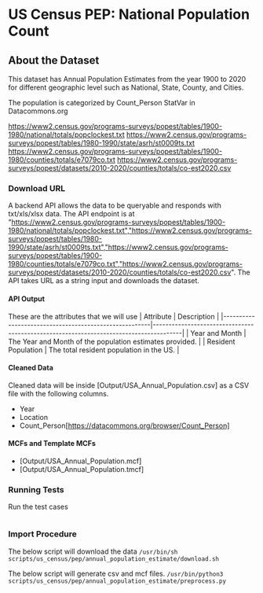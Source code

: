 # US Census PEP: National Population Count

## About the Dataset
This dataset has Annual Population Estimates from the year 1900 to 2020 for different geographic level such as National, State, County, and Cities.

The population is categorized by Count_Person StatVar in Datacommons.org

https://www2.census.gov/programs-surveys/popest/tables/1900-1980/national/totals/popclockest.txt
https://www2.census.gov/programs-surveys/popest/tables/1980-1990/state/asrh/st0009ts.txt
https://www2.census.gov/programs-surveys/popest/tables/1900-1980/counties/totals/e7079co.txt
https://www2.census.gov/programs-surveys/popest/datasets/2010-2020/counties/totals/co-est2020.csv


### Download URL
A backend API allows the data to be queryable and responds with txt/xls/xlsx data. The API endpoint is at "https://www2.census.gov/programs-surveys/popest/tables/1900-1980/national/totals/popclockest.txt","https://www2.census.gov/programs-surveys/popest/tables/1980-1990/state/asrh/st0009ts.txt","https://www2.census.gov/programs-surveys/popest/tables/1900-1980/counties/totals/e7079co.txt","https://www2.census.gov/programs-surveys/popest/datasets/2010-2020/counties/totals/co-est2020.csv". The API takes URL as a string input and downloads the dataset.

#### API Output
These are the attributes that we will use
| Attribute      					| Description                                                 				|
|-------------------------------------------------------|---------------------------------------------------------------------------------------|
| Year and Month   					| The Year and Month of the population estimates provided. 				|
| Resident Population   				| The total resident population in the US. 						|

#### Cleaned Data
Cleaned data will be inside [Output/USA_Annual_Population.csv] as a CSV file with the following columns.

- Year
- Location
- Count_Person[https://datacommons.org/browser/Count_Person]


#### MCFs and Template MCFs
- [Output/USA_Annual_Population.mcf]
- [Output/USA_Annual_Population.tmcf]

### Running Tests

Run the test cases

```/bin/python3 -m unittest scripts/us_census/pep/annual_population_estimate/preprocess_test.py
```


### Import Procedure

The below script will download the data
`/usr/bin/sh scripts/us_census/pep/annual_population_estimate/download.sh`

The below script will generate csv and mcf files.
`/usr/bin/python3 scripts/us_census/pep/annual_population_estimate/preprocess.py`


